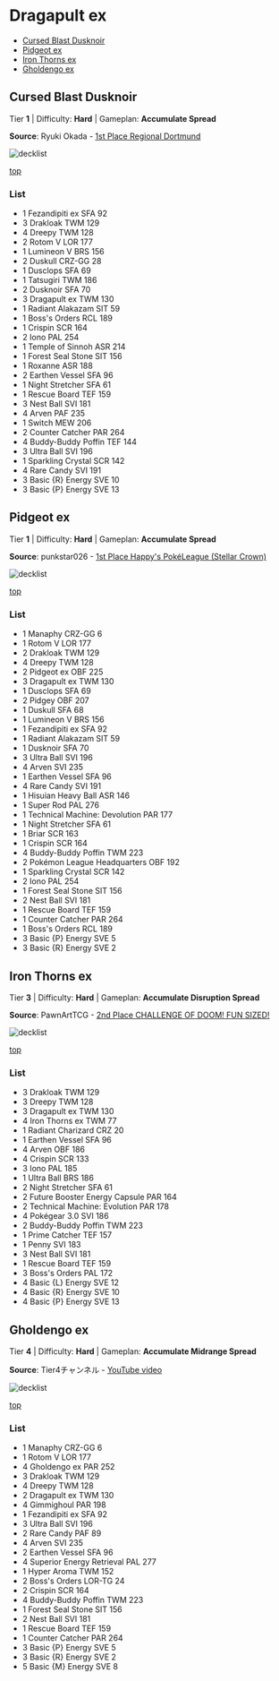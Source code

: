 # Dragapult ex

* [Cursed Blast Dusknoir](#cursed-blast-dusknoir)
* [Pidgeot ex](#pidgeot-ex)
* [Iron Thorns ex](#iron-thorns-ex)
* [Gholdengo ex](#gholdengo-ex)

## Cursed Blast Dusknoir

Tier **1** | Difficulty: **Hard** | Gameplan: **Accumulate Spread**

**Source**: Ryuki Okada - [1st Place Regional Dortmund](https://limitlesstcg.com/decks/list/12973)

![decklist](../../!Images/Standard/13BRS-SRC/Dragapult-Dusknoir.PNG)

[top](#dragapult-ex)

### List
* 1 Fezandipiti ex SFA 92
* 3 Drakloak TWM 129
* 4 Dreepy TWM 128
* 2 Rotom V LOR 177
* 1 Lumineon V BRS 156
* 2 Duskull CRZ-GG 28
* 1 Dusclops SFA 69
* 1 Tatsugiri TWM 186
* 2 Dusknoir SFA 70
* 3 Dragapult ex TWM 130
* 1 Radiant Alakazam SIT 59
* 1 Boss's Orders RCL 189
* 1 Crispin SCR 164
* 2 Iono PAL 254
* 1 Temple of Sinnoh ASR 214
* 1 Forest Seal Stone SIT 156
* 1 Roxanne ASR 188
* 2 Earthen Vessel SFA 96
* 1 Night Stretcher SFA 61
* 1 Rescue Board TEF 159
* 3 Nest Ball SVI 181
* 4 Arven PAF 235
* 1 Switch MEW 206
* 2 Counter Catcher PAR 264
* 4 Buddy-Buddy Poffin TEF 144
* 3 Ultra Ball SVI 196
* 1 Sparkling Crystal SCR 142
* 4 Rare Candy SVI 191
* 3 Basic {R} Energy SVE 10
* 3 Basic {P} Energy SVE 13

## Pidgeot ex

Tier **1** | Difficulty: **Hard** | Gameplan: **Accumulate Spread**

**Source**: punkstar026 - [1st Place Happy's PokéLeague (Stellar Crown)](https://play.limitlesstcg.com/tournament/66e0cb13beaddc6f2ee507a7/player/punkstar026/decklist)

![decklist](../../!Images/Standard/13BRS-SRC/Dragapult-Pidgeot.PNG)

[top](#dragapult-ex)

### List
* 1 Manaphy CRZ-GG 6
* 1 Rotom V LOR 177
* 2 Drakloak TWM 129
* 4 Dreepy TWM 128
* 2 Pidgeot ex OBF 225
* 3 Dragapult ex TWM 130
* 1 Dusclops SFA 69
* 2 Pidgey OBF 207
* 1 Duskull SFA 68
* 1 Lumineon V BRS 156
* 1 Fezandipiti ex SFA 92
* 1 Radiant Alakazam SIT 59
* 1 Dusknoir SFA 70
* 3 Ultra Ball SVI 196
* 4 Arven SVI 235
* 1 Earthen Vessel SFA 96
* 4 Rare Candy SVI 191
* 1 Hisuian Heavy Ball ASR 146
* 1 Super Rod PAL 276
* 1 Technical Machine: Devolution PAR 177
* 1 Night Stretcher SFA 61
* 1 Briar SCR 163
* 1 Crispin SCR 164
* 4 Buddy-Buddy Poffin TWM 223
* 2 Pokémon League Headquarters OBF 192
* 1 Sparkling Crystal SCR 142
* 2 Iono PAL 254
* 1 Forest Seal Stone SIT 156
* 2 Nest Ball SVI 181
* 1 Rescue Board TEF 159
* 1 Counter Catcher PAR 264
* 1 Boss's Orders RCL 189
* 3 Basic {P} Energy SVE 5
* 3 Basic {R} Energy SVE 2

## Iron Thorns ex

Tier **3** | Difficulty: **Hard** | Gameplan: **Accumulate Disruption Spread**

**Source**: PawnArtTCG - [2nd Place CHALLENGE OF DOOM! FUN SIZED!](https://play.limitlesstcg.com/tournament/66fc25f5a23f2120819d29a0/player/pawnarttcg/decklist)

![decklist](../../!Images/Standard/13BRS-SRC/Dragapult-Iron%20Thorns.PNG)

[top](#dragapult-ex)

### List
* 3 Drakloak TWM 129
* 3 Dreepy TWM 128
* 3 Dragapult ex TWM 130
* 4 Iron Thorns ex TWM 77
* 1 Radiant Charizard CRZ 20
* 1 Earthen Vessel SFA 96
* 4 Arven OBF 186
* 4 Crispin SCR 133
* 3 Iono PAL 185
* 1 Ultra Ball BRS 186
* 2 Night Stretcher SFA 61
* 2 Future Booster Energy Capsule PAR 164
* 2 Technical Machine: Evolution PAR 178
* 4 Pokégear 3.0 SVI 186
* 2 Buddy-Buddy Poffin TWM 223
* 1 Prime Catcher TEF 157
* 1 Penny SVI 183
* 3 Nest Ball SVI 181
* 1 Rescue Board TEF 159
* 3 Boss's Orders PAL 172
* 4 Basic {L} Energy SVE 12
* 4 Basic {R} Energy SVE 10
* 4 Basic {P} Energy SVE 13

## Gholdengo ex

Tier **4** | Difficulty: **Hard** | Gameplan: **Accumulate Midrange Spread**

**Source**: Tier4チャンネル - [YouTube video](www.youtube.com/watch?v=aqxsxLE9GDQ)

![decklist](../../!Images/Standard/13BRS-SRC/Dragapult-Gholdengo.PNG)

[top](#dragapult-ex)

### List
* 1 Manaphy CRZ-GG 6
* 1 Rotom V LOR 177
* 4 Gholdengo ex PAR 252
* 3 Drakloak TWM 129
* 4 Dreepy TWM 128
* 2 Dragapult ex TWM 130
* 4 Gimmighoul PAR 198
* 1 Fezandipiti ex SFA 92
* 3 Ultra Ball SVI 196
* 2 Rare Candy PAF 89
* 4 Arven SVI 235
* 2 Earthen Vessel SFA 96
* 4 Superior Energy Retrieval PAL 277
* 1 Hyper Aroma TWM 152
* 2 Boss's Orders LOR-TG 24
* 2 Crispin SCR 164
* 4 Buddy-Buddy Poffin TWM 223
* 1 Forest Seal Stone SIT 156
* 2 Nest Ball SVI 181
* 1 Rescue Board TEF 159
* 1 Counter Catcher PAR 264
* 3 Basic {P} Energy SVE 5
* 3 Basic {R} Energy SVE 2
* 5 Basic {M} Energy SVE 8

